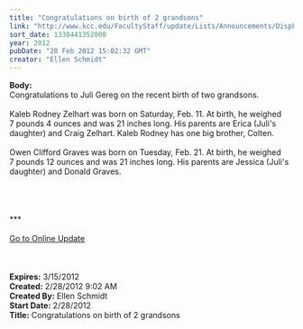 ```yaml
---
title: "Congratulations on birth of 2 grandsons"
link: "http://www.kcc.edu/FacultyStaff/update/Lists/Announcements/DispForm.aspx?ID=618"
sort_date: 1330441352000
year: 2012
pubDate: "28 Feb 2012 15:02:32 GMT"
creator: "Ellen Schmidt"
---
```


<div><b>Body:</b> <div class="ExternalClass63E8A27799B6427C8C6A0EA93198CE47"><div>Congratulations to Juli Gereg on the recent birth of two grandsons.</div>
<div> </div>
<div>Kaleb Rodney Zelhart was born on Saturday, Feb. 11. At birth, he weighed 7 pounds 4 ounces and was 21 inches long. His parents are Erica (Juli's daughter) and Craig Zelhart. Kaleb Rodney has one big brother, Colten.</div>
<div> </div>
<div>Owen Clifford Graves was born on Tuesday, Feb. 21. At birth, he weighed 7 pounds 12 ounces and was 21 inches long. His parents are Jessica (Juli's daughter) and Donald Graves.</div>
<div> </div>
<div>
<div> </div>
<div> </div>
<div> </div>
<div>***</div>
<div> </div>
<div><a href="/FacultyStaff/update/Pages/dailyupdate.aspx">Go to Online Update</a></div>
<div> </div>
<div> </div><br /></div></div></div>
<div><b>Expires:</b> 3/15/2012</div>
<div><b>Created:</b> 2/28/2012 9:02 AM</div>
<div><b>Created By:</b> Ellen Schmidt</div>
<div><b>Start Date:</b> 2/28/2012</div>
<div><b>Title:</b> Congratulations on birth of 2 grandsons</div>
